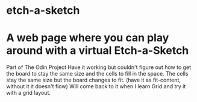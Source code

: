 # etch-a-sketch
# A web page where you can play around with a virtual Etch-a-Sketch
Part of The Odin Project
Have it working but couldn't figure out how to get the board to stay the same size and the cells to fill in the space.
The cells stay the same size but the board changes to fit. (have it as fit-content, without it it doesn't flow)
Will come back to it when I learn Grid and try it with a grid layout.
